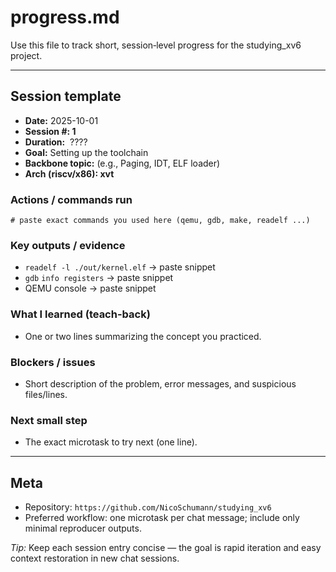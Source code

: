 # progress.md

Use this file to track short, session‑level progress for the studying\_xv6 project.

---

## Session template

- **Date:** 2025-10-01
- **Session #: 1**
- **Duration:**  ????
- **Goal:** Setting up the toolchain
- **Backbone topic:** (e.g., Paging, IDT, ELF loader)
- **Arch (riscv/x86): xvt**

### Actions / commands run

```
# paste exact commands you used here (qemu, gdb, make, readelf ...)
```

### Key outputs / evidence

- `readelf -l ./out/kernel.elf` -> paste snippet
- `gdb` `info registers` -> paste snippet
- QEMU console -> paste snippet

### What I learned (teach-back)

- One or two lines summarizing the concept you practiced.

### Blockers / issues

- Short description of the problem, error messages, and suspicious files/lines.

### Next small step

- The exact microtask to try next (one line).

---

## Meta

- Repository: `https://github.com/NicoSchumann/studying_xv6`
- Preferred workflow: one microtask per chat message; include only minimal reproducer outputs.

*Tip:* Keep each session entry concise — the goal is rapid iteration and easy context restoration in new chat sessions.

